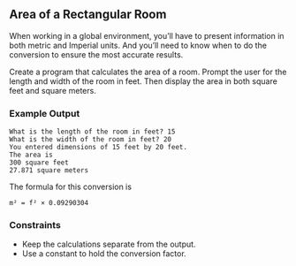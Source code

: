 ## Area of a Rectangular Room

When working in a global environment, you’ll have to present information in both metric and Imperial units. And you’ll need to know when to do the conversion to ensure the most accurate results.

Create a program that calculates the area of a room. Prompt the user for the length and width of the room in feet. Then display the area in both square feet and square meters.

### Example Output

```
What is the length of the room in feet? 15
What is the width of the room in feet? 20
You entered dimensions of 15 feet by 20 feet.
The area is
300 square feet
27.871 square meters
```

The formula for this conversion is

```
m² = f² × 0.09290304
```

### Constraints
* Keep the calculations separate from the output.
* Use a constant to hold the conversion factor.
